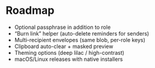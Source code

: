 # Roadmap

- Optional passphrase in addition to role
- “Burn link” helper (auto-delete reminders for senders)
- Multi-recipient envelopes (same blob, per-role keys)
- Clipboard auto-clear + masked preview
- Theming options (deep lilac / high-contrast)
- macOS/Linux releases with native installers
